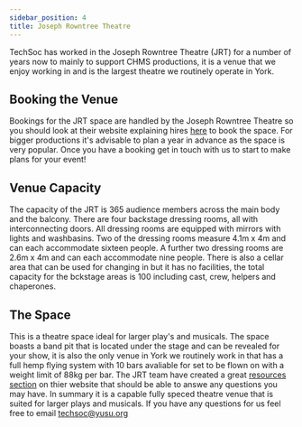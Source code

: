 ```yaml
---
sidebar_position: 4
title: Joseph Rowntree Theatre
---
```


TechSoc has worked in the Joseph Rowntree Theatre (JRT) for a number of years now to mainly to support CHMS productions, it is a venue that we enjoy working in and is the largest theatre we routinely operate in York.

## Booking the Venue
Bookings for the JRT space are handled by the Joseph Rowntree Theatre so you should look at their website explaining hires [here](https://www.josephrowntreetheatre.co.uk/hiring/) to book the space. For bigger productions it's advisable to plan a year in advance as the space is very popular. Once you have a booking get in touch with us to start to make plans for your event!

## Venue Capacity
The capacity of the JRT is 365 audience members across the main body and the balcony. 
There are four backstage dressing rooms, all with interconnecting doors. All dressing rooms are equipped with mirrors with lights and washbasins. Two of the dressing rooms measure 4.1m x 4m and can each accommodate sixteen people. A further two dressing rooms are 2.6m x 4m and can each accommodate nine people. There is also a cellar area that can be used for changing in but it has no facilities, the total capacity for the bckstage areas is 100 including cast, crew, helpers and chaperones. 

## The Space
This is a theatre space ideal for larger play's and musicals. The space boasts a band pit that is located under the stage and can be revealed for your show, it is also the only venue in York we routinely work in that has a full hemp flying system with 10 bars avaliable for set to be flown on with a weight limit of 88kg per bar.
The JRT team have created a great [resources section](https://www.josephrowntreetheatre.co.uk/hiring/general-information/) on thier website that should be able to answe any questions you may have. In summary it is a capable fully speced theatre venue that is suited for larger plays and musicals. If you have any questions for us feel free to email [techsoc@yusu.org](mailto:techsoc@yusu.org)
